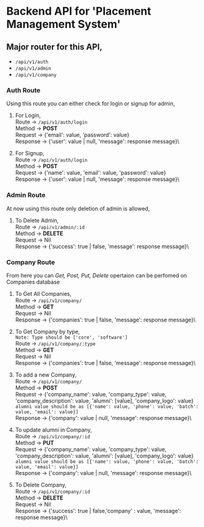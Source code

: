 # Backend API for 'Placement Management System'

## Major router for this API,
- `/api/v1/auth`
- `/api/v1/admin`
- `/api/v1/company`

### Auth Route
Using this route you can either check for login or signup for admin,

1. For Login,\
    Route -> `/api/v1/auth/login`\
    Method -> **POST**\
    Request -> {'email': value, 'password': value}\
    Response -> {'user': value | null, 'message': response message}\

2. For Signup,\
    Route -> `/api/v1/auth/login`\
    Method -> **POST**\
    Request -> {'name': value, 'email': value, 'password': value}\
    Response -> {'user': value | null, 'message': response message}\

### Admin Route
At now using this route only deletion of admin is allowed,

1. To Delete Admin,\
    Route -> `/api/v1/admin/:id`\
    Method -> **DELETE**\
    Request -> Nil\
    Response -> {'success': true | false, 'message': response message}\

### Company Route
From here you can *Get, Post, Put, Delete* opertaion can be perfomed on Companies database

1. To Get All Companies,\
    Route -> `/api/v1/company/`\
    Method -> **GET**\
    Request -> Nil\
    Response -> {'companies': true | false, 'message': response message}\

2. To Get Company by type,\
    `Note: Type should be ['core', 'software']`\
    Route -> `/api/v1/company/:type`\
    Method -> **GET**\
    Request -> Nil\
    Response -> {'companies': true | false, 'message': response message}\

3. To add a new Company,\
    Route -> `/api/v1/company/`\
    Method -> **POST**\
    Request -> {'company_name': value, 'company_type': value, 'company_description': value, 
               'alumni': [value], 'company_logo': value}\
                `alumni value should be as [{'name': value, 'phone': value, 'batch': value, 'email': value}]`\
    Response -> {'company': value | null, 'message': response message}\

4. To update alumni in Company,\
    Route -> `/api/v1/company/:id`\
    Method -> **PUT**\
    Request -> {'company_name': value, 'company_type': value, 'company_description': value, 
               'alumni': [value], 'company_logo': value}\
                `alumni value should be as [{'name': value, 'phone': value, 'batch': value, 'email': value}]`\
    Response -> {'company': value | null, 'message': response message}\

5. To Delete Company,\
    Route -> `/api/v1/company/:id`\
    Method -> **DELETE**\
    Request -> Nil\
    Response -> {'success': true | false,'company' : value, 'message': response message}\
